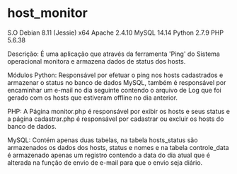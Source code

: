 # host_monitor

S.O Debian 8.11 (Jessie) x64
Apache 2.4.10
MySQL 14.14
Python 2.7.9
PHP 5.6.38

Descrição: É uma aplicação que através da ferramenta 'Ping' do Sistema operacional monitora e armazena dados de status dos hosts.

Módulos
Python: Responsável por efetuar o ping nos hosts cadastrados e armazenar o status no banco de dados MySQL, também é responsável por encaminhar um e-mail no dia seguinte contendo o arquivo de Log que foi gerado com os hosts que estiveram offline no dia anterior.

PHP: A Página monitor.php é responsável por exibir os hosts e seus status e a página cadastrar.php é responsável por cadastrar ou excluir os hosts do banco de dados.

MySQL: Contém apenas duas tabelas, na tabela hosts_status são armazenados os dados dos hosts, status e nomes e na tabela controle_data é armazenado apenas um registro contendo a data do dia atual que é alterada na função de envio de e-mail para que o envio seja diário.

